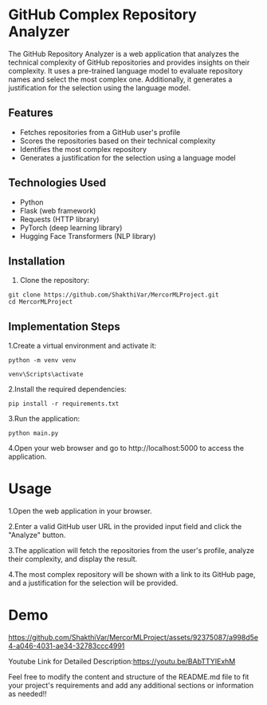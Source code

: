 # GitHub Complex Repository Analyzer

The GitHub Repository Analyzer is a web application that analyzes the technical complexity of GitHub repositories and provides insights on their complexity. It uses a pre-trained language model to evaluate repository names and select the most complex one. Additionally, it generates a justification for the selection using the language model.

## Features

- Fetches repositories from a GitHub user's profile
- Scores the repositories based on their technical complexity
- Identifies the most complex repository
- Generates a justification for the selection using a language model

## Technologies Used

- Python
- Flask (web framework)
- Requests (HTTP library)
- PyTorch (deep learning library)
- Hugging Face Transformers (NLP library)

## Installation

1. Clone the repository:
   
```
git clone https://github.com/ShakthiVar/MercorMLProject.git
cd MercorMLProject 
```   

## Implementation Steps

1.Create a virtual environment and activate it:


```
python -m venv venv

venv\Scripts\activate 
```

2.Install the required dependencies:

```
pip install -r requirements.txt
```

3.Run the application:

```
python main.py
```

4.Open your web browser and go to http://localhost:5000 to access the application.

# Usage

1.Open the web application in your browser.

2.Enter a valid GitHub user URL in the provided input field and click the "Analyze" button.

3.The application will fetch the repositories from the user's profile, analyze their complexity, and display the result.

4.The most complex repository will be shown with a link to its GitHub page, and a justification for the selection will be provided.


# Demo

https://github.com/ShakthiVar/MercorMLProject/assets/92375087/a998d5e4-a046-4031-ae34-32783ccc4991


Youtube Link for Detailed Description:https://youtu.be/BAbTTYIExhM




Feel free to modify the content and structure of the README.md file to fit your project's requirements and add any additional sections or information as needed!!


  
